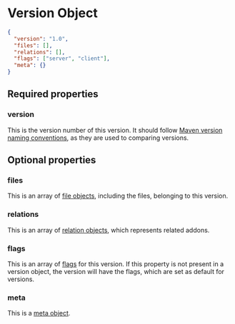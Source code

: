 # Version Object

```json
{
  "version": "1.0",
  "files": [],
  "relations": [],
  "flags": ["server", "client"],
  "meta": {}
}
```

## Required properties

### version

This is the version number of this version. It should follow [Maven version naming conventions](https://docs.oracle.com/middleware/1212/core/MAVEN/maven_version.htm), 
as they are used to comparing versions.

## Optional properties

### files

This is an array of [file objects](file.md), including the files, belonging to this version.

### relations

This is an array of [relation objects](relation.md), which represents related addons.

### flags

This is an array of [flags](../flags.md) for this version. If this property is not present in a version object, the version
will have the flags, which are set as default for versions.

### meta

This is a [meta object](meta.md).
